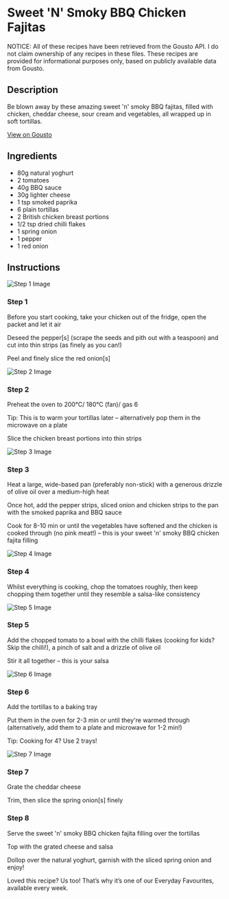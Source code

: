 # Sweet 'N' Smoky BBQ Chicken Fajitas

NOTICE: All of these recipes have been retrieved from the Gousto API. I do not claim ownership of any recipes in these files. These recipes are provided for informational purposes only, based on publicly available data from Gousto.

## Description

Be blown away by these amazing sweet 'n' smoky BBQ fajitas, filled with chicken, cheddar cheese, sour cream and vegetables, all wrapped up in soft tortillas.

[View on Gousto](https://www.gousto.co.uk/recipes/cookbook/smoky-n-sweet-bbq-chicken-fajitas)

## Ingredients

- 80g natural yoghurt
- 2 tomatoes
- 40g BBQ sauce
- 30g lighter cheese
- 1 tsp smoked paprika
- 6 plain tortillas
- 2 British chicken breast portions
- 1/2 tsp dried chilli flakes
- 1 spring onion
- 1 pepper
- 1 red onion

## Instructions

![Step 1 Image](https://production-media.gousto.co.uk/cms/recipe-step-image/RC2498Step-1-x200.jpg)

### Step 1

Before you start cooking, take your chicken out of the fridge, open the packet and let it air

Deseed the pepper<span class="text-danger">[s]</span> (scrape the seeds and pith out with a teaspoon) and cut into thin strips (as finely as you can!)

Peel and finely slice the red onion<span class="text-danger">[s]</span>

![Step 2 Image](https://production-media.gousto.co.uk/cms/recipe-step-image/RC2498Step-2-x200.jpg)

### Step 2

Preheat the oven to 200°C/ 180°C (fan)/ gas 6

Tip: This is to warm your tortillas later – alternatively pop them in the microwave on a plate

Slice the chicken breast portions into thin strips

![Step 3 Image](https://production-media.gousto.co.uk/cms/recipe-step-image/RC2498Step-3-x200.jpg)

### Step 3

Heat a large, wide-based pan (preferably non-stick) with a generous drizzle of olive oil over a medium-high heat

Once hot, add the pepper strips, sliced onion and chicken strips to the pan with the smoked paprika and BBQ sauce

Cook for 8-10 min or until the vegetables have softened and the chicken is cooked through (no pink meat!) – this is your sweet 'n' smoky BBQ chicken fajita filling

![Step 4 Image](https://production-media.gousto.co.uk/cms/recipe-step-image/RC2498Step-4-x200.jpg)

### Step 4

Whilst everything is cooking, chop the tomatoes roughly, then keep chopping them together until they resemble a salsa-like consistency

![Step 5 Image](https://production-media.gousto.co.uk/cms/recipe-step-image/RC2498Step-5-x200.jpg)

### Step 5

Add the chopped tomato to a bowl with the chilli flakes (cooking for kids? Skip the chilli!), a pinch of salt and a drizzle of olive oil

Stir it all together – this is your salsa

![Step 6 Image](https://production-media.gousto.co.uk/cms/recipe-step-image/RC2498Step-6-x200.jpg)

### Step 6

Add the tortillas to a baking tray

Put them in the oven for 2-3 min or until they're warmed through (alternatively, add them to a plate and microwave for 1-2 min!)

Tip: Cooking for 4? Use 2 trays!

![Step 7 Image](https://production-media.gousto.co.uk/cms/recipe-step-image/RC2498Step-7-x200.jpg)

### Step 7

Grate the cheddar cheese

Trim, then slice the spring onion<span class="text-danger">[s]</span> finely

### Step 8

Serve the sweet 'n' smoky BBQ chicken fajita filling over the tortillas

Top with the grated cheese and salsa

Dollop over the natural yoghurt, garnish with the sliced spring onion and enjoy!

<span class="text-danger">Loved this recipe? Us too! That’s why it’s one of our Everyday Favourites, available every week.</span>

